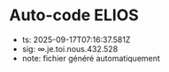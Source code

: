 # Auto-code ELIOS
- ts: 2025-09-17T07:16:37.581Z
- sig: ∞.je.toi.nous.432.528
- note: fichier généré automatiquement